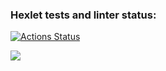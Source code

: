 ### Hexlet tests and linter status:
[![Actions Status](https://github.com/a-oselkov/java-project-61/workflows/hexlet-check/badge.svg)](https://github.com/a-oselkov/java-project-61/actions)

<a href="https://codeclimate.com/github/a-oselkov/java-project-61/maintainability"><img src="https://api.codeclimate.com/v1/badges/2261c78fecee67bda190/maintainability" /></a>
